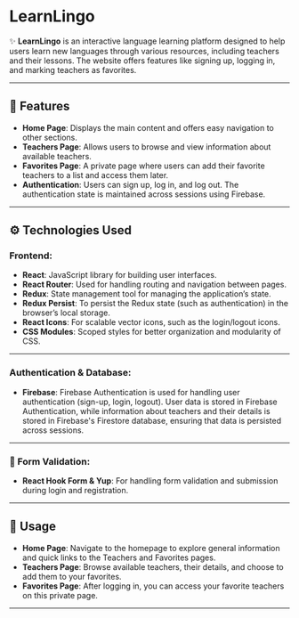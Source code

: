 # LearnLingo

✨ **LearnLingo** is an interactive language learning platform designed to help users learn new languages through various resources, including teachers and their lessons. The website offers features like signing up, logging in, and marking teachers as favorites.

---

## 🚀 Features

- **Home Page**: Displays the main content and offers easy navigation to other sections.
- **Teachers Page**: Allows users to browse and view information about available teachers.
- **Favorites Page**: A private page where users can add their favorite teachers to a list and access them later.
- **Authentication**: Users can sign up, log in, and log out. The authentication state is maintained across sessions using Firebase.

---

## ⚙️ Technologies Used

### Frontend:

- **React**: JavaScript library for building user interfaces.
- **React Router**: Used for handling routing and navigation between pages.
- **Redux**: State management tool for managing the application’s state.
- **Redux Persist**: To persist the Redux state (such as authentication) in the browser’s local storage.
- **React Icons**: For scalable vector icons, such as the login/logout icons.
- **CSS Modules**: Scoped styles for better organization and modularity of CSS.

---

### Authentication & Database:

- **Firebase**: Firebase Authentication is used for handling user authentication (sign-up, login, logout). User data is stored in Firebase Authentication, while information about teachers and their details is stored in Firebase's Firestore database, ensuring that data is persisted across sessions.

---

### 📝 Form Validation:

- **React Hook Form & Yup**: For handling form validation and submission during login and registration.

---

## 🔧 Usage

- **Home Page**: Navigate to the homepage to explore general information and quick links to the Teachers and Favorites pages.
- **Teachers Page**: Browse available teachers, their details, and choose to add them to your favorites.
- **Favorites Page**: After logging in, you can access your favorite teachers on this private page.

---

